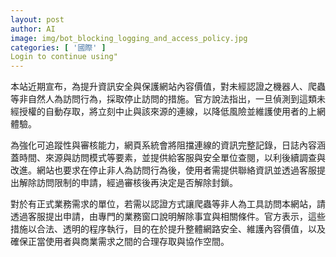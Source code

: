 ```yaml
---
layout: post
author: AI
image: img/bot_blocking_logging_and_access_policy.jpg
categories: [ '國際' ]
Login to continue using"
---
```

本站近期宣布，為提升資訊安全與保護網站內容價值，對未經認證之機器人、爬蟲等非自然人為訪問行為，採取停止訪問的措施。官方說法指出，一旦偵測到這類未經授權的自動存取，將立刻中止與該來源的連線，以降低風險並維護使用者的上網體驗。

為強化可追蹤性與審核能力，網頁系統會將阻擋連線的資訊完整記錄，日誌內容涵蓋時間、來源與訪問模式等要素，並提供給客服與安全單位查閱，以利後續調查與改進。網站也要求在停止非人為訪問行為後，使用者需提供聯絡資訊並透過客服提出解除訪問限制的申請，經過審核後再決定是否解除封鎖。

對於有正式業務需求的單位，若需以認證方式讓爬蟲等非人為工具訪問本網站，請透過客服提出申請，由專門的業務窗口說明解除事宜與相關條件。官方表示，這些措施以合法、透明的程序執行，目的在於提升整體網路安全、維護內容價值，以及確保正當使用者與商業需求之間的合理存取與協作空間。